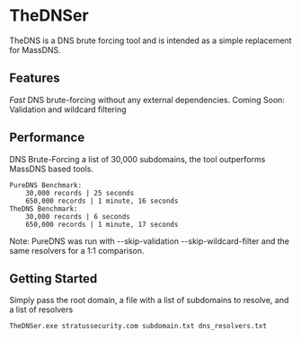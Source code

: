 ﻿# TheDNSer
TheDNS is a DNS brute forcing tool and is intended as a simple replacement for MassDNS.

## Features
*Fast* DNS brute-forcing without any external dependencies.
Coming Soon: Validation and wildcard filtering

## Performance
DNS Brute-Forcing a list of 30,000 subdomains, the tool outperforms MassDNS based tools.
```
PureDNS Benchmark:
	30,000 records | 25 seconds
    650,000 records | 1 minute, 16 seconds
TheDNS Benchmark:
	30,000 records | 6 seconds
	650,000 records | 1 minute, 17 seconds
```
Note: PureDNS was run with --skip-validation --skip-wildcard-filter and the same resolvers for a 1:1 comparison.


## Getting Started
Simply pass the root domain, a file with a list of subdomains to resolve, and a list of resolvers
```
TheDNSer.exe stratussecurity.com subdomain.txt dns_resolvers.txt
```